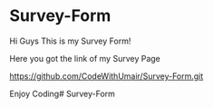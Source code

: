 # Survey-Form

Hi Guys This is my Survey Form!

Here you got the link of my Survey Page

https://github.com/CodeWithUmair/Survey-Form.git

Enjoy Coding# Survey-Form
